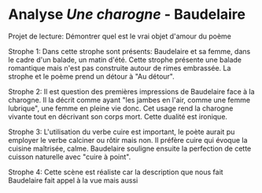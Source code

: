 # Analyse *Une charogne* - Baudelaire

Projet de lecture: Démontrer quel est le vrai objet d'amour du poème

Strophe 1:
Dans cette strophe sont présents: Baudelaire et sa femme, dans le cadre d'un balade, un matin d'été. Cette strophe présente une balade romantique mais n'est pas construite autour de rimes embrassée. La strophe et le poème prend un détour à "Au détour". 

Strophe 2:
Il est question des premières impressions de Baudelaire face à la charogne. Il la décrit comme ayant "les jambes en l'air, comme une femme lubrique", une femme en pleine vie donc. Cet usage rend la charogne vivante tout en décrivant son corps mort. Cette dualité est ironique.

Strophe 3:
L'utilisation du verbe cuire est important, le poète aurait pu employer le verbe calciner ou rôtir mais non. Il préfère cuire qui évoque la cuisine maîtrisée, calme. Baudelaire souligne ensuite la perfection de cette cuisson naturelle avec "cuire à point". 

Strophe 4:
Cette scène est réaliste car la description que nous fait Baudelaire fait appel à la vue mais aussi 